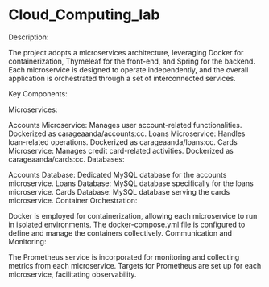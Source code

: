 # Cloud_Computing_lab

Description:

The project adopts a microservices architecture, leveraging Docker for containerization, Thymeleaf for the front-end, and Spring for the backend. Each microservice is designed to operate independently, and the overall application is orchestrated through a set of interconnected services.

Key Components:

Microservices:

Accounts Microservice: Manages user account-related functionalities. Dockerized as carageaanda/accounts:cc.
Loans Microservice: Handles loan-related operations. Dockerized as carageaanda/loans:cc.
Cards Microservice: Manages credit card-related activities. Dockerized as carageaanda/cards:cc.
Databases:

Accounts Database: Dedicated MySQL database for the accounts microservice.
Loans Database: MySQL database specifically for the loans microservice.
Cards Database: MySQL database serving the cards microservice.
Container Orchestration:

Docker is employed for containerization, allowing each microservice to run in isolated environments. The docker-compose.yml file is configured to define and manage the containers collectively.
Communication and Monitoring:

The Prometheus service is incorporated for monitoring and collecting metrics from each microservice. Targets for Prometheus are set up for each microservice, facilitating observability.
